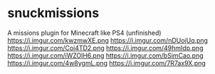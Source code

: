 # snuckmissions
A missions plugin for Minecraft like PS4 (unfinished)
https://i.imgur.com/kwzmwXE.png https://i.imgur.com/nDUojUq.png https://i.imgur.com/Coi4TD2.png https://i.imgur.com/49hmIdp.png https://i.imgur.com/iWZOlH6.png https://i.imgur.com/bSimCao.png https://i.imgur.com/4w8ygmL.png https://i.imgur.com/7R7ax9X.png
